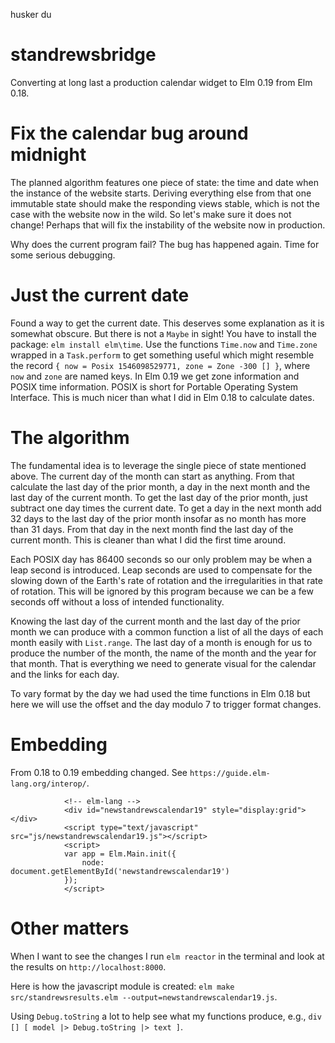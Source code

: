 husker du

# standrewsbridge

Converting at long last a production calendar widget to Elm 0.19 from Elm 0.18.

# Fix the calendar bug around midnight

The planned algorithm features one piece of state: the time and date when the instance of the website starts. Deriving everything else from that one immutable state should make the responding views stable, which is not the case with the website now in the wild. So let's make sure it does not change! Perhaps that will fix the instability of the website now in production.

Why does the current program fail? The bug has happened again. Time for some serious debugging.

# Just the current date

Found a way to get the current date. This deserves some explanation as it is somewhat obscure. But there is not a `Maybe` in sight! You have to install the package: `elm install elm\time`. Use the functions `Time.now` and `Time.zone` wrapped in a `Task.perform` to get something useful which might resemble the record `{ now = Posix 1546098529771, zone = Zone -300 [] }`, where `now` and `zone` are named keys. In Elm 0.19 we get zone information and POSIX time information. POSIX is short for Portable Operating System Interface. This is much nicer than what I did in Elm 0.18 to calculate dates.

# The algorithm

The fundamental idea is to leverage the single piece of state mentioned above. The current day of the month can start as anything. From that calculate the last day of the prior month, a day in the next month and the last day of the current month. To get the last day of the prior month, just subtract one day times the current date. To get a day in the next month add 32 days to the last day of the prior month insofar as no month has more than 31 days. From that day in the next month find the last day of the current month. This is cleaner than what I did the first time around.

Each POSIX day has 86400 seconds so our only problem may be when a leap second is introduced. Leap seconds are used to compensate for the slowing down of the Earth's rate of rotation and the irregularities in that rate of rotation. This will be ignored by this program because we can be a few seconds off without a loss of intended functionality.

Knowing the last day of the current month and the last day of the prior month we can produce with a common function a list of all the days of each month easily with `List.range`. The last day of a month is enough for us to produce the number of the month, the name of the month and the year for that month. That is everything we need to generate visual for the calendar and the links for each day.

To vary format by the day we had used the time functions in Elm 0.18 but here we will use the offset and the day modulo 7 to trigger format changes.

# Embedding

From 0.18 to 0.19 embedding changed. See `https://guide.elm-lang.org/interop/`.

```
            <!-- elm-lang -->
            <div id="newstandrewscalendar19" style="display:grid"></div>
            <script type="text/javascript" src="js/newstandrewscalendar19.js"></script>
            <script>
            var app = Elm.Main.init({
                node: document.getElementById('newstandrewscalendar19')
            });
            </script>
```

# Other matters

When I want to see the changes I run `elm reactor` in the terminal and look at the results on `http://localhost:8000`.

Here is how the javascript module is created: `elm make src/standrewsresults.elm --output=newstandrewscalendar19.js`.

Using `Debug.toString` a lot to help see what my functions produce, e.g., `div [] [ model |> Debug.toString |> text ]`.
